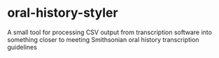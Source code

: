 # oral-history-styler
A small tool for processing CSV output from transcription software into something closer to meeting Smithsonian oral history transcription guidelines
